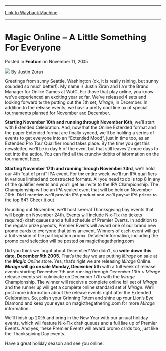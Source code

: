 
---
[Link to Wayback Machine](https://web.archive.org/web/20211020193208/https://magic.wizards.com/en/articles/archive/feature/magic-online-%E2%80%93-little-something-everyone-2005-11-11)

[_metadata_:wayback_url]:- "https://magic.wizards.com/en/articles/archive/feature/magic-online-%E2%80%93-little-something-everyone-2005-11-11"
[_metadata_:wayback_raw_url]:- "https://web.archive.org/web/20211020193208id_/https://magic.wizards.com/en/articles/archive/feature/magic-online-%E2%80%93-little-something-everyone-2005-11-11"
[_metadata_:wayback_capture_timestamp]:- "2021-10-20 19:32:08+00:00"
[_metadata_:description]:- "Greetings from sunny Seattle, Washington (ok, it is really raining, but sunny sounded so much better!). My name is Justin Ziran and I am the Brand Manager for Online Games at WotC. For those that play online, you know we’ve experienced an exciting year so far. We’ve released 4 sets and looking forward to the putting out the 5th set, Mirage, in December. In addition to the"
[_metadata_:generator]:- "Drupal 7 (http://drupal.org)"
---


Magic Online – A Little Something For Everyone
==============================================



 Posted in **Feature**
 on November 11, 2005 






![](https://media.magic.wizards.com/styles/auth_small/public/generic-avatar-150_336.png)
By Justin Zuran











Greetings from sunny Seattle, Washington (ok, it is really raining, but sunny sounded so much better!). My name is Justin Ziran and I am the Brand Manager for Online Games at WotC. For those that play online, you know we’ve experienced an exciting year so far. We’ve released 4 sets and looking forward to the putting out the 5th set, *Mirage*, in December. In addition to the release events, we have a pretty cool line up of special tournaments planned for November and December.


**Starting November 10th and running through November 16th**, we’ll start with Extended Celebration. And, now that the Online Extended format and the paper Extended format are finally synced, we’ll be holding a series of events to get everyone into an “Extended Mood”, just in time too, as an Extended Pro Tour Qualifier round takes place. By the time you get this newsletter, we’ll be in day 5 of the event but that still leaves 2 more days to get into the action. You can find all the crunchy tidbits of information on the tournament [here](http://www.wizards.com/default.asp?x=magic/magiconline/article100905).


**Starting November 17th and running through November 23rd**, we’ll hold our 4th “out of print” IPA event. For the entire week, we’ll run IPA qualifiers in various limited and constructed formats. All you need to do is top 8 in any of the qualifier events and you’ll get an invite to the IPA Championship. The Championship will be an IPA sealed event that will be held on November 26th. Did I mention we’ll provide IPA product and we’ll payout IPA prizes to the top 64? [Check it out](http://www.wizards.com/default.asp?x=magic/magiconline/article100905a)


Rounding out November, we’ll host several Thanksgiving Day events that will begin on November 24th. Events will include Nix-Tix (no tickets required) draft queues and a full schedule of Premier Events. In addition to the regular prize payouts, Premier Events will award one of our brand new promo cards to everyone that joins an event. Winners of each event will get a foil version of the participation promo. Detailed information, including the promo card selection will be posted on magicthegathering.com


Did you think we forgot about December? We didn’t, so **write down this date, December 5th 2005.** That’s the day we are putting *Mirage* on sale at the ***Magic** Online* store. Yes, that’s right we are releasing *Mirage* Online. ***Mirage* will go on sale Monday, December 5th** with a full week of release events starting December 7th and running through December 13th.>.*Mirage* release events will culminate on December 17th with the *Mirage* Championship. The winner will receive a complete online foil set of *Mirage* and the runner up will get a complete online standard set of *Mirage*. We’ll post more information about the release events right after the Extended Celebration. So, polish your Grinning Totem and shine up your Lion’s Eye Diamond and keep your eyes on magicthegathering.com for more *Mirage* information.


We’ll finish up 2005 and bring in the New Year with our annual holiday events, which will feature Nix-Tix draft queues and a full line up of Premier Events. And yes, these Premier Events will award promo cards too, just like the Thanksgiving Day events.


Have a great holiday season and see you online.







